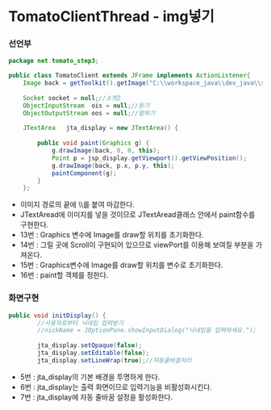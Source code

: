 # TomatoClientThread - img넣기

### 선언부

```java
package net.tomato_step3;

public class TomatoClient extends JFrame implements ActionListener{
	Image back = getToolkit().getImage("C:\\workspace_java\\dev_java\\src\\net\\tomato_step3\\ogu_background.jpg");//현재경로
			
	Socket socket = null;//소켓2
	ObjectInputStream  ois = null;//듣기
	ObjectOutputStream oos = null;//말하기
	
	JTextArea   jta_display = new JTextArea() {
		
		public void paint(Graphics g) {
			g.drawImage(back, 0, 0, this);
			Point p = jsp_display.getViewport().getViewPosition();
			g.drawImage(back, p.x, p.y, this);
			paintComponent(g);
		}
	};
```

* 이미지 경로의 끝에 \\\를 붙여 마감한다.
* JTextAread에 이미지를 넣을 것이므로 JTextAread클래스 안에서 paint함수를 구현한다.
* 13번 : Graphics 변수에 Image를 draw할 위치를 초기화한다.
* 14번 : 그릴 곳에 Scroll이 구현되어 있으므로 viewPort를 이용해 보여질 부분을 가져온다.
* 15번 : Graphics변수에 Image를 draw할 위치를 변수로 초기화한다.
* 16번 : paint할 객체를 정한다.

### 화면구현

```java
public void initDisplay() {
		//사용자로부터 닉네입 입력받기		
		//nickName = JOptionPane.showInputDialog("닉네임을 입력하세요.");
		
		jta_display.setOpaque(false);
		jta_display.setEditable(false);
		jta_display.setLineWrap(true);//자동줄바꿈처리
```

* 5번 : jta_display의 기본 배경을 투명하게 한다.
* 6번 : jta_display는 출력 화면이므로 입력기능을 비활성화시킨다.
* 7번 : jta_display에 자동 줄바꿈 설정을 활성화한다.
